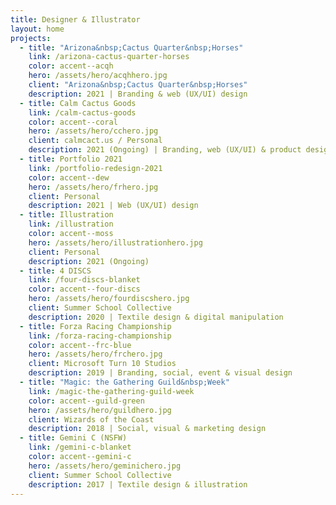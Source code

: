```yaml
---
title: Designer & Illustrator
layout: home
projects:
  - title: "Arizona&nbsp;Cactus Quarter&nbsp;Horses"
    link: /arizona-cactus-quarter-horses
    color: accent--acqh
    hero: /assets/hero/acqhhero.jpg
    client: "Arizona&nbsp;Cactus Quarter&nbsp;Horses"
    description: 2021 | Branding & web (UX/UI) design
  - title: Calm Cactus Goods
    link: /calm-cactus-goods
    color: accent--coral
    hero: /assets/hero/cchero.jpg
    client: calmcact.us / Personal
    description: 2021 (Ongoing) | Branding, web (UX/UI) & product design
  - title: Portfolio 2021
    link: /portfolio-redesign-2021
    color: accent--dew
    hero: /assets/hero/frhero.jpg
    client: Personal
    description: 2021 | Web (UX/UI) design
  - title: Illustration
    link: /illustration
    color: accent--moss
    hero: /assets/hero/illustrationhero.jpg
    client: Personal
    description: 2021 (Ongoing)
  - title: 4 DISCS
    link: /four-discs-blanket
    color: accent--four-discs
    hero: /assets/hero/fourdiscshero.jpg
    client: Summer School Collective
    description: 2020 | Textile design & digital manipulation
  - title: Forza Racing Championship
    link: /forza-racing-championship
    color: accent--frc-blue
    hero: /assets/hero/frchero.jpg
    client: Microsoft Turn 10 Studios
    description: 2019 | Branding, social, event & visual design
  - title: "Magic: the Gathering Guild&nbsp;Week"
    link: /magic-the-gathering-guild-week
    color: accent--guild-green
    hero: /assets/hero/guildhero.jpg
    client: Wizards of the Coast
    description: 2018 | Social, visual & marketing design
  - title: Gemini C (NSFW)
    link: /gemini-c-blanket
    color: accent--gemini-c
    hero: /assets/hero/geminichero.jpg
    client: Summer School Collective
    description: 2017 | Textile design & illustration
---
```



